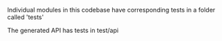 Individual modules in this codebase have corresponding tests in a folder called 'tests'

The generated API has tests in test/api

